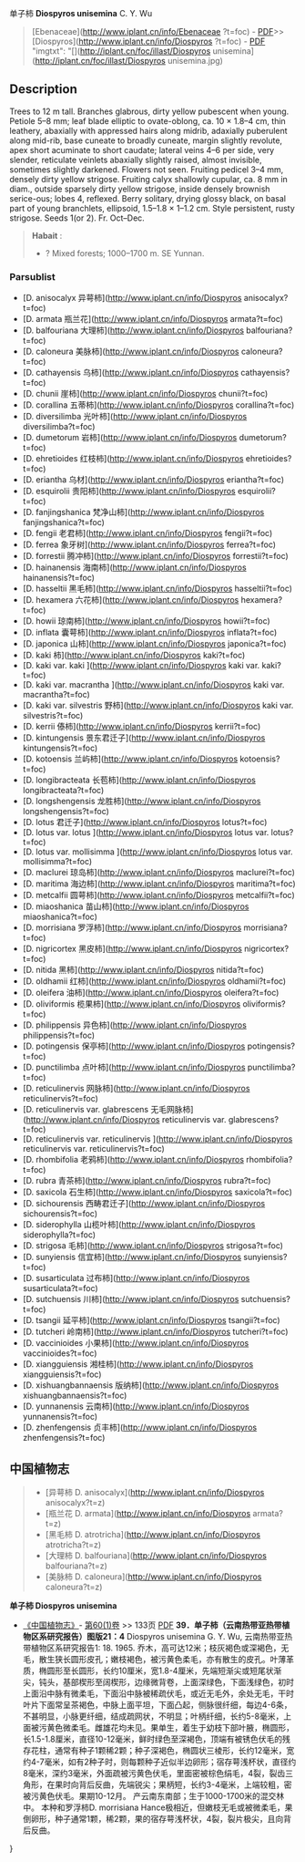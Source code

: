 单子柿 **Diospyros unisemina** C. Y. Wu

> [Ebenaceae](http://www.iplant.cn/info/Ebenaceae ?t=foc) - [PDF](http://iplant.cn/foc/pdf/Ebenaceae.pdf)>>[Diospyros](http://www.iplant.cn/info/Diospyros ?t=foc) - [PDF](http://www.iplant.cn/foc/pdf/Diospyros.pdf)
  "imgtxt": "[](http://iplant.cn/foc/illast/Diospyros unisemina](http://iplant.cn/foc/illast/Diospyros unisemina.jpg)

## Description

Trees to 12 m tall. Branches glabrous, dirty yellow pubescent when young. Petiole 5–8 mm; leaf blade elliptic to ovate-oblong, ca. 10 × 1.8–4 cm, thin leathery, abaxially with appressed hairs along midrib, adaxially puberulent along mid-rib, base cuneate to broadly cuneate, margin slightly revolute, apex short acuminate to short caudate; lateral veins 4–6 per side, very slender, reticulate veinlets abaxially slightly raised, almost invisible, sometimes slightly darkened. Flowers not seen. Fruiting pedicel 3–4 mm, densely dirty yellow strigose. Fruiting calyx shallowly cupular, ca. 8 mm in diam., outside sparsely dirty yellow strigose, inside densely brownish serice-ous; lobes 4, reflexed. Berry solitary, drying glossy black, on basal part of young branchlets, ellipsoid, 1.5–1.8 × 1–1.2 cm. Style persistent, rusty strigose. Seeds 1(or 2). Fr. Oct–Dec.

> **Habait** : 
>* ? Mixed forests; 1000–1700 m. SE Yunnan.

### Parsublist

* [D.  anisocalyx  异萼柿](http://www.iplant.cn/info/Diospyros anisocalyx?t=foc)
* [D.  armata  瓶兰花](http://www.iplant.cn/info/Diospyros armata?t=foc)
* [D.  balfouriana  大理柿](http://www.iplant.cn/info/Diospyros balfouriana?t=foc)
* [D.  caloneura  美脉柿](http://www.iplant.cn/info/Diospyros caloneura?t=foc)
* [D.  cathayensis  乌柿](http://www.iplant.cn/info/Diospyros cathayensis?t=foc)
* [D.  chunii  崖柿](http://www.iplant.cn/info/Diospyros chunii?t=foc)
* [D.  corallina  五蒂柿](http://www.iplant.cn/info/Diospyros corallina?t=foc)
* [D.  diversilimba  光叶柿](http://www.iplant.cn/info/Diospyros diversilimba?t=foc)
* [D.  dumetorum  岩柿](http://www.iplant.cn/info/Diospyros dumetorum?t=foc)
* [D.  ehretioides  红枝柿](http://www.iplant.cn/info/Diospyros ehretioides?t=foc)
* [D.  eriantha  乌材](http://www.iplant.cn/info/Diospyros eriantha?t=foc)
* [D.  esquirolii  贵阳柿](http://www.iplant.cn/info/Diospyros esquirolii?t=foc)
* [D.  fanjingshanica  梵净山柿](http://www.iplant.cn/info/Diospyros fanjingshanica?t=foc)
* [D.  fengii  老君柿](http://www.iplant.cn/info/Diospyros fengii?t=foc)
* [D.  ferrea  象牙树](http://www.iplant.cn/info/Diospyros ferrea?t=foc)
* [D.  forrestii  腾冲柿](http://www.iplant.cn/info/Diospyros forrestii?t=foc)
* [D.  hainanensis  海南柿](http://www.iplant.cn/info/Diospyros hainanensis?t=foc)
* [D.  hasseltii  黑毛柿](http://www.iplant.cn/info/Diospyros hasseltii?t=foc)
* [D.  hexamera  六花柿](http://www.iplant.cn/info/Diospyros hexamera?t=foc)
* [D.  howii  琼南柿](http://www.iplant.cn/info/Diospyros howii?t=foc)
* [D.  inflata  囊萼柿](http://www.iplant.cn/info/Diospyros inflata?t=foc)
* [D.  japonica  山柿](http://www.iplant.cn/info/Diospyros japonica?t=foc)
* [D.  kaki  柿](http://www.iplant.cn/info/Diospyros kaki?t=foc)
* [D.  kaki var. kaki  ](http://www.iplant.cn/info/Diospyros kaki var. kaki?t=foc)
* [D.  kaki var. macrantha  ](http://www.iplant.cn/info/Diospyros kaki var. macrantha?t=foc)
* [D.  kaki var. silvestris  野柿](http://www.iplant.cn/info/Diospyros kaki var. silvestris?t=foc)
* [D.  kerrii  傣柿](http://www.iplant.cn/info/Diospyros kerrii?t=foc)
* [D.  kintungensis  景东君迁子](http://www.iplant.cn/info/Diospyros kintungensis?t=foc)
* [D.  kotoensis  兰屿柿](http://www.iplant.cn/info/Diospyros kotoensis?t=foc)
* [D.  longibracteata  长苞柿](http://www.iplant.cn/info/Diospyros longibracteata?t=foc)
* [D.  longshengensis  龙胜柿](http://www.iplant.cn/info/Diospyros longshengensis?t=foc)
* [D.  lotus  君迁子](http://www.iplant.cn/info/Diospyros lotus?t=foc)
* [D.  lotus var. lotus  ](http://www.iplant.cn/info/Diospyros lotus var. lotus?t=foc)
* [D.  lotus var. mollisimma  ](http://www.iplant.cn/info/Diospyros lotus var. mollisimma?t=foc)
* [D.  maclurei  琼岛柿](http://www.iplant.cn/info/Diospyros maclurei?t=foc)
* [D.  maritima  海边柿](http://www.iplant.cn/info/Diospyros maritima?t=foc)
* [D.  metcalfii  圆萼柿](http://www.iplant.cn/info/Diospyros metcalfii?t=foc)
* [D.  miaoshanica  苗山柿](http://www.iplant.cn/info/Diospyros miaoshanica?t=foc)
* [D.  morrisiana  罗浮柿](http://www.iplant.cn/info/Diospyros morrisiana?t=foc)
* [D.  nigricortex  黑皮柿](http://www.iplant.cn/info/Diospyros nigricortex?t=foc)
* [D.  nitida  黑柿](http://www.iplant.cn/info/Diospyros nitida?t=foc)
* [D.  oldhamii  红柿](http://www.iplant.cn/info/Diospyros oldhamii?t=foc)
* [D.  oleifera  油柿](http://www.iplant.cn/info/Diospyros oleifera?t=foc)
* [D.  oliviformis  榄果柿](http://www.iplant.cn/info/Diospyros oliviformis?t=foc)
* [D.  philippensis  异色柿](http://www.iplant.cn/info/Diospyros philippensis?t=foc)
* [D.  potingensis  保亭柿](http://www.iplant.cn/info/Diospyros potingensis?t=foc)
* [D.  punctilimba  点叶柿](http://www.iplant.cn/info/Diospyros punctilimba?t=foc)
* [D.  reticulinervis  网脉柿](http://www.iplant.cn/info/Diospyros reticulinervis?t=foc)
* [D.  reticulinervis var. glabrescens  无毛网脉柿](http://www.iplant.cn/info/Diospyros reticulinervis var. glabrescens?t=foc)
* [D.  reticulinervis var. reticulinervis  ](http://www.iplant.cn/info/Diospyros reticulinervis var. reticulinervis?t=foc)
* [D.  rhombifolia  老鸦柿](http://www.iplant.cn/info/Diospyros rhombifolia?t=foc)
* [D.  rubra  青茶柿](http://www.iplant.cn/info/Diospyros rubra?t=foc)
* [D.  saxicola  石生柿](http://www.iplant.cn/info/Diospyros saxicola?t=foc)
* [D.  sichourensis  西畴君迁子](http://www.iplant.cn/info/Diospyros sichourensis?t=foc)
* [D.  siderophylla  山榄叶柿](http://www.iplant.cn/info/Diospyros siderophylla?t=foc)
* [D.  strigosa  毛柿](http://www.iplant.cn/info/Diospyros strigosa?t=foc)
* [D.  sunyiensis  信宜柿](http://www.iplant.cn/info/Diospyros sunyiensis?t=foc)
* [D.  susarticulata  过布柿](http://www.iplant.cn/info/Diospyros susarticulata?t=foc)
* [D.  sutchuensis  川柿](http://www.iplant.cn/info/Diospyros sutchuensis?t=foc)
* [D.  tsangii  延平柿](http://www.iplant.cn/info/Diospyros tsangii?t=foc)
* [D.  tutcheri  岭南柿](http://www.iplant.cn/info/Diospyros tutcheri?t=foc)
* [D.  vaccinioides  小果柿](http://www.iplant.cn/info/Diospyros vaccinioides?t=foc)
* [D.  xiangguiensis  湘桂柿](http://www.iplant.cn/info/Diospyros xiangguiensis?t=foc)
* [D.  xishuangbannaensis  版纳柿](http://www.iplant.cn/info/Diospyros xishuangbannaensis?t=foc)
* [D.  yunnanensis  云南柿](http://www.iplant.cn/info/Diospyros yunnanensis?t=foc)
* [D.  zhenfengensis  贞丰柿](http://www.iplant.cn/info/Diospyros zhenfengensis?t=foc)

## 中国植物志

> * [异萼柿  D.  anisocalyx](http://www.iplant.cn/info/Diospyros anisocalyx?t=z)
> * [瓶兰花  D.  armata](http://www.iplant.cn/info/Diospyros armata?t=z)
> * [黑毛柿  D.  atrotricha](http://www.iplant.cn/info/Diospyros atrotricha?t=z)
> * [大理柿  D.  balfouriana](http://www.iplant.cn/info/Diospyros balfouriana?t=z)
> * [美脉柿  D.  caloneura](http://www.iplant.cn/info/Diospyros caloneura?t=z)

**单子柿 Diospyros unisemina**

* [《中国植物志》](http://www.iplant.cn/frps)- [第60(1)卷](http://www.iplant.cn/frps/vol/60(1)) >> 133页 [PDF](http://www.iplant.cn/frps/pdf/60(1)/133.PDF)
**39．单子柿（云南热带亚热带植物区系研究报告）图版21：4**
Diospyros unisemina G. Y. Wu, 云南热带亚热带植物区系研究报告1: 18. 1965.
乔木，高可达12米；枝灰褐色或深褐色，无毛，散生狭长圆形皮孔；嫩枝褐色，被污黄色柔毛，亦有散生的皮孔。叶薄革质，椭圆形至长圆形，长约10厘米，宽1.8-4厘米，先端短渐尖或短尾状渐尖，钝头，基部楔形至阔楔形，边缘微背卷，上面深绿色，下面浅绿色，初时上面沿中脉有微柔毛，下面沿中脉被稀疏伏毛，或近无毛外，余处无毛，干时叶片下面常呈茶褐色，中脉上面平坦，下面凸起，侧脉很纤细，每边4-6条，不甚明显，小脉更纤细，结成疏网状，不明显；叶柄纤细，长约5-8毫米，上面被污黄色微柔毛。雌雄花均未见。果单生，着生于幼枝下部叶腋，椭圆形，长1.5-1.8厘米，直径10-12毫米，鲜时绿色至深褐色，顶端有被锈色伏毛的残存花柱，通常有种子1颗稀2颗；种子深褐色，椭圆状三棱形，长约12毫米，宽约4-7毫米，如有2种子时，则每颗种子近似半边卵形；宿存萼浅杯状，直径约8毫米，深约3毫米，外面疏被污黄色伏毛，里面密被棕色绢毛，4裂，裂齿三角形，在果时向背后反曲，先端锐尖；果柄短，长约3-4毫米，上端较粗，密被污黄色伏毛。果期10-12月。
产云南东南部；生于1000-1700米的混交林中。
本种和罗浮柿D. morrisiana Hance极相近，但嫩枝无毛或被微柔毛，果倒卵形，种子通常1颗，稀2颗，果的宿存萼浅杯状，4裂，裂片极尖，且向背后反曲。

}